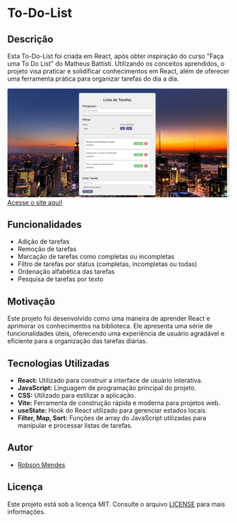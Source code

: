 # To-Do-List


## Descrição

Esta To-Do-List foi criada em React, após obter inspiração do curso "Faça uma To Do List" do Matheus Battisti. Utilizando os conceitos aprendidos, o projeto visa praticar e solidificar conhecimentos em React, além de oferecer uma ferramenta prática para organizar tarefas do dia a dia.

![To-Do-List](image.png)
[Acesse o site aqui!](https://to-do-list-peach-nu.vercel.app/)
## Funcionalidades

- Adição de tarefas
- Remoção de tarefas
- Marcação de tarefas como completas ou incompletas
- Filtro de tarefas por status (completas, incompletas ou todas)
- Ordenação alfabética das tarefas
- Pesquisa de tarefas por texto

## Motivação

Este projeto foi desenvolvido como uma maneira de aprender React e aprimorar os conhecimentos na biblioteca. Ele apresenta uma série de funcionalidades úteis, oferecendo uma experiência de usuário agradável e eficiente para a organização das tarefas diárias.


## Tecnologias Utilizadas

- **React:** Utilizado para construir a interface de usuário interativa.
- **JavaScript:** Linguagem de programação principal do projeto.
- **CSS:** Utilizado para estilizar a aplicação.
- **Vite:** Ferramenta de construção rápida e moderna para projetos web.
- **useState:** Hook do React utilizado para gerenciar estados locais.
- **Filter, Map, Sort:** Funções de array do JavaScript utilizadas para manipular e processar listas de tarefas.

## Autor

- [Robson Mendes](https://github.com/RobsonMendes37)

## Licença

Este projeto está sob a licença MIT. Consulte o arquivo [LICENSE](LICENSE) para mais informações.
